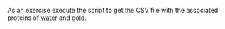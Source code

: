 As an exercise execute the script to get the CSV file with the associated
proteins of [water](https://www.ebi.ac.uk/chebi/searchId.do?chebiId=CHEBI:15377) and [gold](https://www.ebi.ac.uk/chebi/searchId.do?chebiId=CHEBI:30050).
